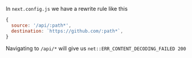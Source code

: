 In `next.config.js` we have a rewrite rule like this

```javascript
{
  source: '/api/:path*',
  destination: `https://github.com/:path*`,
}
```

Navigating to `/api/*` will give us `net::ERR_CONTENT_DECODING_FAILED 200`